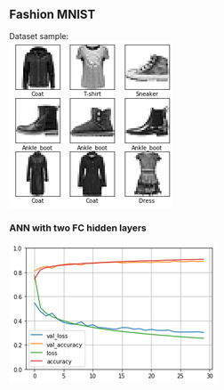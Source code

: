 ## Fashion MNIST
Dataset sample: \
![](https://github.com/Lorenzo-Giardi/tf-keras/blob/master/1_Fashion_MNIST/df_sample.png)

### ANN with two FC hidden layers
![](https://github.com/Lorenzo-Giardi/tf-keras/blob/master/1_Fashion_MNIST/learning_curves.png)
